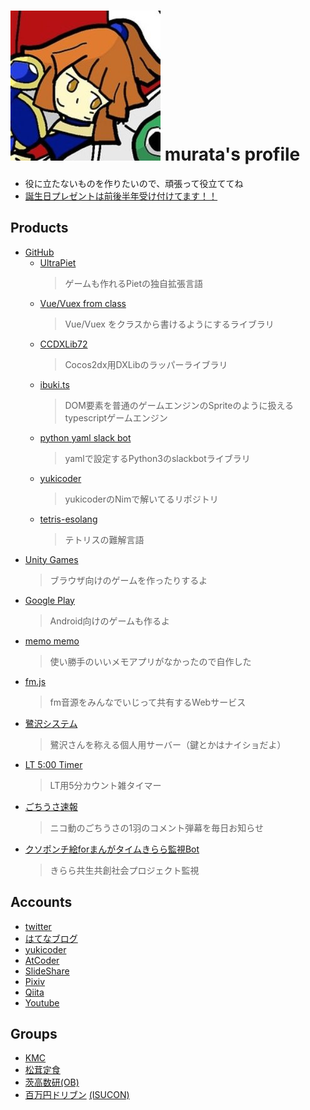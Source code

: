 # ![1](/me.jpg) murata's profile
- 役に立たないものを作りたいので、頑張って役立ててね
- [<i class="fa fa-amazon"></i> 誕生日プレゼントは前後半年受け付けてます！！](http://amzn.asia/4n4xnzC)




## Products

- [<i class="fa fa-github"></i> GitHub](https://github.com/Muratam)
  - [UltraPiet](https://github.com/Muratam/UltraPiet)
    > ゲームも作れるPietの独自拡張言語
  - [Vue/Vuex from class](https://github.com/Muratam/vue-vuex-from-class)
    > Vue/Vuex をクラスから書けるようにするライブラリ
  - [CCDXLib72](https://github.com/Muratam/CCDxLib72)
    > Cocos2dx用DXLibのラッパーライブラリ
  - [ibuki.ts](https://github.com/Muratam/ibuki.ts)
    > DOM要素を普通のゲームエンジンのSpriteのように扱えるtypescriptゲームエンジン
  - [python yaml slack bot](https://github.com/Muratam/yamlslackbot)
    > yamlで設定するPython3のslackbotライブラリ
  - [yukicoder](https://github.com/Muratam/yukicoder-nim)
    > yukicoderのNimで解いてるリポジトリ
  - [tetris-esolang](https://sagisawa.0am.jp/tetris/) 
    > テトリスの難解言語
- [<i class="fa fa-gamepad"></i> Unity Games](https://unityroom.com/users/qaeo2r0p8369k57ynumc)
  > ブラウザ向けのゲームを作ったりするよ
- [<i class="fa fa-android"></i> Google Play ](https://play.google.com/store/apps/developer?id=Murata72&hl=ja)
  > Android向けのゲームも作るよ
- [memo memo](https://muratam.github.io/memo/)
  > 使い勝手のいいメモアプリがなかったので自作した
- [fm.js](http://muratam.0am.jp/fm/)
  > fm音源をみんなでいじって共有するWebサービス
- [鷺沢システム](http://sagisawa.0am.jp/)
  > 鷺沢さんを称える個人用サーバー（鍵とかはナイショだよ）
- [LT 5:00 Timer](./lt_timer/)
  > LT用5分カウント雑タイマー
- [<i class="fa fa-twitter"></i> ごちうさ速報](https://twitter.com/gochiusa_sokuho)
  > ニコ動のごちうさの1羽のコメント弾幕を毎日お知らせ
- [<i class="fa fa-twitter"></i> クソポンチ絵forまんがタイムきらら監視Bot](https://twitter.com/kirara_kanshi)
  > きらら共生共創社会プロジェクト監視

## Accounts

- [<i class="fa fa-twitter"></i> twitter](https://twitter.com/paradigm_9)
- [<i class="fa fa-question-circle"></i> はてなブログ](http://chy72.hatenablog.com/)
- [<i class="fa fa-code"></i> yukicoder](https://yukicoder.me/users/4085)
- [<i class="fa fa-code"></i> AtCoder](https://atcoder.jp/users/murata)
- [<i class="fa fa-slideshare"></i> SlideShare](https://www.slideshare.net/CHY72)
- [<i class="fa fa-image"></i> Pixiv](https://pixiv.me/paradigm_9)
- [<i class="fa fa-quora"></i> Qiita](http://qiita.com/sessions)
- [<i class="fa fa-youtube-play"></i> Youtube](https://www.youtube.com/channel/UCwwhYKrXXHpEXoZW4Zdtsdg)


## Groups

- [<i class="fa fa-users"></i> KMC](https://www.kmc.gr.jp/members/)
- [<i class="fa fa-users"></i> 松茸定食](http://matsutei.web.fc2.com/product.html)
- [<i class="fa fa-users"></i> 茨高数研(OB)](https://play.google.com/store/apps/developer?id=%E8%8C%A8%E6%9C%A8%E9%AB%98%E6%A0%A1%E6%95%B0%E5%AD%A6%E7%A0%94%E7%A9%B6%E9%83%A8%EF%BC%81)
- [<i class="fa fa-users"></i> 百万円ドリブン](https://github.com/Muratam/isucon8q ) [(ISUCON)](https://github.com/Muratam/isucon7f)

